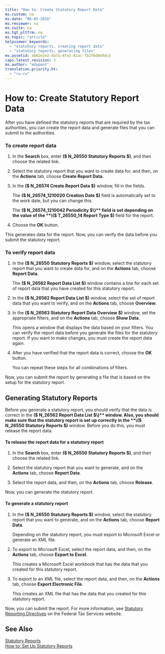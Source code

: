```yaml
---
title: "How to: Create Statutory Report Data"
ms.custom: na
ms.date: "06-05-2016"
ms.reviewer: na
ms.suite: na
ms.tgt_pltfrm: na
ms.topic: "article"
helpviewer_keywords: 
  - "statutory reports, creating report data"
  - "statutory reports, generating files"
ms.assetid: ab02e2e2-da7a-4fe3-81ac-fb2f0d0e9dcd
caps.latest.revision: 2
ms.author: "edupont"
translation.priority.ht: 
  - "ru-ru"
---
```

# How to: Create Statutory Report Data
After you have defined the statutory reports that are required by the tax authorities, you can create the report data and generate files that you can submit to the authorities.  
  
### To create report data  
  
1.  In the **Search** box, enter **\($ N\_26550 Statutory Reports $\)**, and then choose the related link.  
  
2.  Select the statutory report that you want to create data for, and then, on the **Actions** tab, choose **Create Report Data**.  
  
3.  In the **\($ N\_26574 Create Report Data $\)** window, fill in the fields.  
  
     The **\($ N\_26574\_1210020 Creation Date $\)** field is automatically set to the work date, but you can change this.  
  
     The **\($ N\_26574\_1210042 Periodicity $\)** field is set depending on the value of the **\($ T\_26550\_14 Report Type $\)** field for the report.  
  
4.  Choose the **OK** button.  
  
 This generates data for the report. Now, you can verify the data before you submit the statutory report.  
  
### To verify report data  
  
1.  In the **\($ N\_26550 Statutory Reports $\)** window, select the statutory report that you want to create data for, and on the **Actions** tab, choose **Report Data**.  
  
     The **\($ N\_26562 Report Data List $\)** window contains a line for each set of report data that you have created for this statutory report.  
  
2.  In the **\($ N\_26562 Report Data List $\)** window, select the set of report data that you want to verify, and on the **Actions** tab, choose **Overview**.  
  
3.  In the **\($ N\_26563 Statutory Report Data Overview $\)** window, set the appropriate filters, and on the **Actions** tab, choose **Show Data**.  
  
     This opens a window that displays the data based on your filters. You can verify the report data before you generate the files for the statutory report. If you want to make changes, you must create the report data again.  
  
4.  After you have verified that the report data is correct, choose the **OK** button.  
  
     You can repeat these steps for all combinations of filters.  
  
 Now, you can submit the report by generating a file that is based on the setup for the statutory report.  
  
## Generating Statutory Reports  
 Before you generate a statutory report, you should verify that the data is correct in the **\($ N\_26562 Report Data List $\)** window. Also, you should make sure that the statutory report is set up correctly in the **\($ N\_26550 Statutory Reports $\)** window. Before you do this, you must release the report data.  
  
#### To release the report data for a statutory report  
  
1.  In the **Search** box, enter **\($ N\_26550 Statutory Reports $\)**, and then choose the related link.  
  
2.  Select the statutory report that you want to generate, and on the **Actions** tab, choose **Report Data**.  
  
3.  Select the report data, and then, on the **Actions** tab, choose **Release**.  
  
 Now, you can generate the statutory report.  
  
#### To generate a statutory report  
  
1.  In the **\($ N\_26550 Statutory Reports $\)** window, select the statutory report that you want to generate, and on the **Actions** tab, choose **Report Data**.  
  
     Depending on the statutory report, you must export to Microsoft Excel or generate an XML file.  
  
2.  To export to Microsoft Excel, select the report data, and then, on the **Actions** tab, choose **Export to Excel**.  
  
     This creates a Microsoft Excel workbook that has the data that you created for this statutory report.  
  
3.  To export to an XML file, select the report data, and then, on the **Actions** tab, choose **Export Electronic File**.  
  
     This creates an XML file that has the data that you created for this statutory report.  
  
 Now, you can submit the report. For more information, see [Statutory Reporting Directives](http://go.microsoft.com/fwlink/?LinkId=216142) on the Federal Tax Services website.  
  
## See Also  
 [Statutory Reports](../../LocalFunctionalityForMicrosoftDynamicsNav2016/Russia/statutory-reports.md)   
 [How to: Set Up Statutory Reports](../../LocalFunctionalityForMicrosoftDynamicsNav2016/Russia/how-to-set-up-statutory-reports.md)